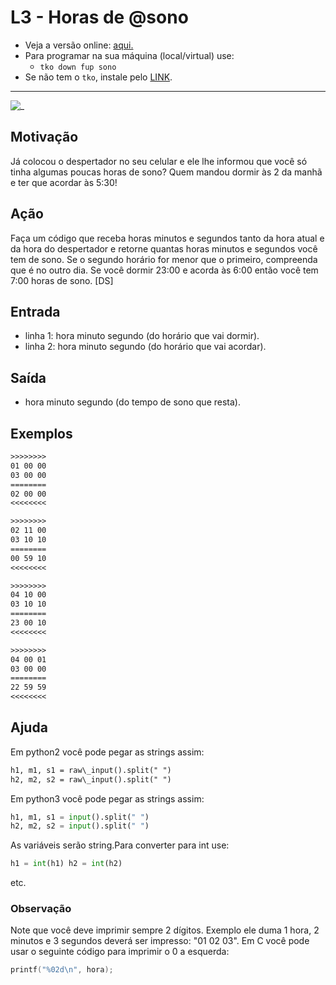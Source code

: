 # L3 - Horas de @sono

- Veja a versão online: [aqui.](https://github.com/qxcodefup/arcade/blob/master/base/sono/Readme.md)
- Para programar na sua máquina (local/virtual) use:
  - `tko down fup sono`
- Se não tem o `tko`, instale pelo [LINK](https://github.com/senapk/tko#tko).

---

![_](https://raw.githubusercontent.com/qxcodefup/arcade/master/base/sono/cover.jpg)

## Motivação

Já colocou o despertador no seu celular e ele lhe informou que você só tinha algumas poucas horas de sono?
Quem mandou dormir às 2 da manhã e ter que acordar às 5:30!

## Ação

Faça um código que receba horas minutos e segundos tanto da hora atual e da hora do despertador e retorne quantas horas minutos e segundos você tem de sono.
Se o segundo horário for menor que o primeiro, compreenda que é no outro dia.
Se você dormir 23:00 e acorda às 6:00 então você tem 7:00 horas de sono.
\[DS\]

## Entrada

- linha 1: hora minuto segundo (do horário que vai dormir).
- linha 2: hora minuto segundo (do horário que vai acordar).

## Saída

- hora minuto segundo (do tempo de sono que resta).

## Exemplos

``` txt
>>>>>>>>
01 00 00
03 00 00
========
02 00 00
<<<<<<<<

>>>>>>>>
02 11 00
03 10 10
========
00 59 10
<<<<<<<<

>>>>>>>>
04 10 00
03 10 10
========
23 00 10
<<<<<<<<

>>>>>>>>
04 00 01
03 00 00
========
22 59 59
<<<<<<<<
```

## Ajuda

Em python2 você pode pegar as strings assim:

```txt
h1, m1, s1 = raw\_input().split(" ")
h2, m2, s2 = raw\_input().split(" ")
```

Em python3 você pode pegar as strings assim:

```py
h1, m1, s1 = input().split(" ")
h2, m2, s2 = input().split(" ")
```

As variáveis serão string.Para converter para int use:

```py
h1 = int(h1) h2 = int(h2) 
```

etc.

### Observação

Note que você deve imprimir sempre 2 dígitos. Exemplo ele duma 1 hora, 2 minutos e 3 segundos deverá ser impresso: "01 02 03". Em C você pode usar o seguinte código para imprimir o 0 a esquerda:

```c
printf("%02d\n", hora);
```

